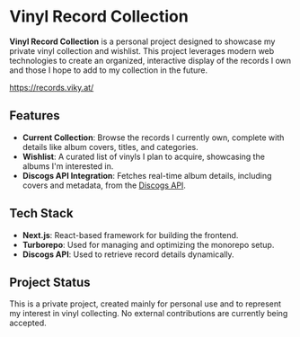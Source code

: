 # Vinyl Record Collection

**Vinyl Record Collection** is a personal project designed to showcase my private vinyl collection and wishlist. This project leverages modern web technologies to create an organized, interactive display of the records I own and those I hope to add to my collection in the future.

https://records.viky.at/

## Features

- **Current Collection**: Browse the records I currently own, complete with details like album covers, titles, and categories.
- **Wishlist**: A curated list of vinyls I plan to acquire, showcasing the albums I'm interested in.
- **Discogs API Integration**: Fetches real-time album details, including covers and metadata, from the [Discogs API](https://www.discogs.com/).

## Tech Stack

- **Next.js**: React-based framework for building the frontend.
- **Turborepo**: Used for managing and optimizing the monorepo setup.
- **Discogs API**: Used to retrieve record details dynamically.

## Project Status

This is a private project, created mainly for personal use and to represent my interest in vinyl collecting. No external contributions are currently being accepted.